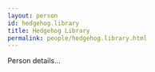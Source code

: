 ```yaml
---
layout: person
id: hedgehog.library
title: Hedgehog Library
permalink: people/hedgehog.library.html
---
```


Person details...